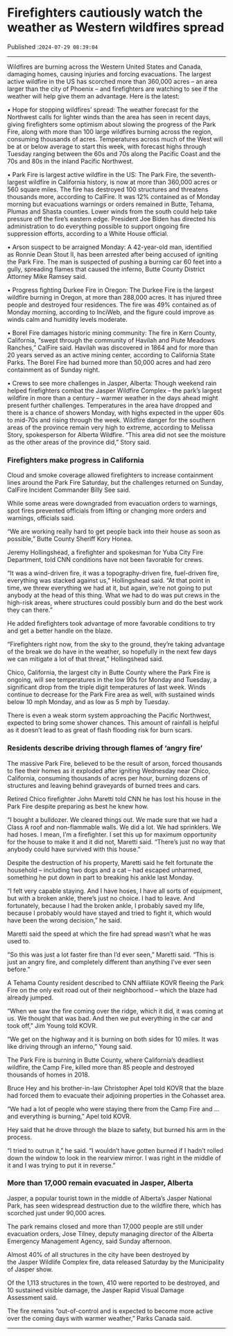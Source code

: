 # Firefighters cautiously watch the weather as Western wildfires spread

Published :`2024-07-29 08:39:04`

---

Wildfires are burning across the Western United States and Canada, damaging homes, causing injuries and forcing evacuations. The largest active wildfire in the US has scorched more than 360,000 acres – an area larger than the city of Phoenix – and firefighters are watching to see if the weather will help give them an advantage. Here is the latest:

• Hope for stopping wildfires’ spread: The weather forecast for the Northwest calls for lighter winds than the area has seen in recent days, giving firefighters some optimism about slowing the progress of the Park Fire, along with more than 100 large wildfires burning across the region, consuming thousands of acres. Temperatures across much of the West will be at or below average to start this week, with forecast highs through Tuesday ranging between the 60s and 70s along the Pacific Coast and the 70s and 80s in the inland Pacific Northwest.

• Park Fire is largest active wildfire in the US: The Park Fire, the seventh-largest wildfire in California history, is now at more than 360,000 acres or 560 square miles. The fire has destroyed 100 structures and threatens thousands more, according to CalFire. It was 12% contained as of Monday morning but evacuations warnings or orders remained in Butte, Tehama, Plumas and Shasta counties. Lower winds from the south could help take pressure off the fire’s eastern edge. President Joe Biden has directed his administration to do everything possible to support ongoing fire suppression efforts, according to a White House official.

• Arson suspect to be arraigned Monday: A 42-year-old man, identified as Ronnie Dean Stout II, has been arrested after being accused of igniting the Park Fire. The man is suspected of pushing a burning car 60 feet into a gully, spreading flames that caused the inferno, Butte County District Attorney Mike Ramsey said.

• Progress fighting Durkee Fire in Oregon: The Durkee Fire is the largest wildfire burning in Oregon, at more than 288,000 acres. It has injured three people and destroyed four residences. The fire was 49% contained as of Monday morning, according to InciWeb, and the figure could improve as winds calm and humidity levels moderate.

• Borel Fire damages historic mining community: The fire in Kern County, California, “swept through the community of Havilah and Piute Meadows Ranches,” CalFire said. Havilah was discovered in 1864 and for more than 20 years served as an active mining center, according to California State Parks. The Borel Fire had burned more than 50,000 acres and had zero containment as of Sunday night.

• Crews to see more challenges in Jasper, Alberta: Though weekend rain helped firefighters combat the Jasper Wildfire Complex – the park’s largest wildfire in more than a century – warmer weather in the days ahead might present further challenges. Temperatures in the area have dropped and there is a chance of showers Monday, with highs expected in the upper 60s to mid-70s and rising through the week. Wildfire danger for the southern areas of the province remain very high to extreme, according to Melissa Story, spokesperson for Alberta Wildfire. “This area did not see the moisture as the other areas of the province did,” Story said.

### Firefighters make progress in California

Cloud and smoke coverage allowed firefighters to increase containment lines around the Park Fire Saturday, but the challenges returned on Sunday, CalFire Incident Commander Billy See said.

While some areas were downgraded from evacuation orders to warnings, spot fires prevented officials from lifting or changing more orders and warnings, officials said.

“We are working really hard to get people back into their house as soon as possible,” Butte County Sheriff Kory Honea.

Jeremy Hollingshead, a firefighter and spokesman for Yuba City Fire Department, told CNN conditions have not been favorable for crews.

“It was a wind-driven fire, it was a topography-driven fire, fuel-driven fire, everything was stacked against us,” Hollingshead said. “At that point in time, we threw everything we had at it, but again, we’re not going to put anybody at the head of this thing. What we had to do was put crews in the high-risk areas, where structures could possibly burn and do the best work they can there.”

He added firefighters took advantage of more favorable conditions to try and get a better handle on the blaze.

“Firefighters right now, from the sky to the ground, they’re taking advantage of the break we do have in the weather, so hopefully in the next few days we can mitigate a lot of that threat,” Hollingshead said.

Chico, California, the largest city in Butte County where the Park Fire is ongoing, will see temperatures in the low 90s for Monday and Tuesday, a significant drop from the triple digit temperatures of last week. Winds continue to decrease for the Park Fire area as well, with sustained winds below 10 mph Monday, and as low as 5 mph by Tuesday.

There is even a weak storm system approaching the Pacific Northwest, expected to bring some shower chances. This amount of rainfall is helpful as it doesn’t lead to as great of flash flooding risk for burn scars.

### Residents describe driving through flames of ‘angry fire’

The massive Park Fire, believed to be the result of arson, forced thousands to flee their homes as it exploded after igniting Wednesday near Chico, California, consuming thousands of acres per hour, burning dozens of structures and leaving behind graveyards of burned trees and cars.

Retired Chico firefighter John Maretti told CNN he has lost his house in the Park Fire despite preparing as best he knew how.

“I bought a bulldozer. We cleared things out. We made sure that we had a Class A roof and non-flammable walls. We did a lot. We had sprinklers. We had hoses. I mean, I’m a firefighter. I set this up for maximum opportunity for the house to make it and it did not, Maretti said. “There’s just no way that anybody could have survived with this house.”

Despite the destruction of his property, Maretti said he felt fortunate the household – including two dogs and a cat – had escaped unharmed, something he put down in part to breaking his ankle last Monday.

“I felt very capable staying. And I have hoses, I have all sorts of equipment, but with a broken ankle, there’s just no choice. I had to leave. And fortunately, because I had the broken ankle, I probably saved my life, because I probably would have stayed and tried to fight it, which would have been the wrong decision,” he said.

Maretti said the speed at which the fire had spread wasn’t what he was used to.

“So this was just a lot faster fire than I’d ever seen,” Maretti said. “This is just an angry fire, and completely different than anything I’ve ever seen before.”

A Tehama County resident described to CNN affiliate KOVR fleeing the Park Fire on the only exit road out of their neighborhood – which the blaze had already jumped.

“When we saw the fire coming over the ridge, which it did, it was coming at us. We thought that was bad. And then we put everything in the car and took off,” Jim Young told KOVR.

“We get on the highway and it is burning on both sides for 10 miles. It was like driving through an inferno,” Young said.

The Park Fire is burning in Butte County, where California’s deadliest wildfire, the Camp Fire, killed more than 85 people and destroyed thousands of homes in 2018.

Bruce Hey and his brother-in-law Christopher Apel told KOVR that the blaze had forced them to evacuate their adjoining properties in the Cohasset area.

“We had a lot of people who were staying there from the Camp Fire and … and everything is burning,” Apel told KOVR.

Hey said that he drove through the blaze to safety, but burned his arm in the process.

“I tried to outrun it,” he said. “I wouldn’t have gotten burned if I hadn’t rolled down the window to look in the rearview mirror. I was right in the middle of it and I was trying to put it in reverse.”

### More than 17,000 remain evacuated in Jasper, Alberta

Jasper, a popular tourist town in the middle of Alberta’s Jasper National Park, has seen widespread destruction due to the wildfire there, which has scorched just under 90,000 acres.

The park remains closed and more than 17,000 people are still under evacuation orders, Jose Tilney, deputy managing director of the Alberta Emergency Management Agency, said Sunday afternoon.

Almost 40% of all structures in the city have been destroyed by the Jasper Wildlife Complex fire, data released Saturday by the Municipality of Jasper show.

Of the 1,113 structures in the town, 410 were reported to be destroyed, and 10 sustained visible damage, the Jasper Rapid Visual Damage Assessment said.

The fire remains “out-of-control and is expected to become more active over the coming days with warmer weather,” Parks Canada said.

---

